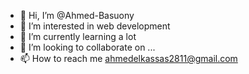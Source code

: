- 👋 Hi, I’m @Ahmed-Basuony
- 👀 I’m interested in web development
- 🌱 I’m currently learning a lot
- 💞️ I’m looking to collaborate on ...
- 📫 How to reach me ahmedelkassas2811@gmail.com

<!---
Ahmed-Basuony/Ahmed-Basuony is a ✨ special ✨ repository because its `README.md` (this file) appears on your GitHub profile.
You can click the Preview link to take a look at your changes.
--->
